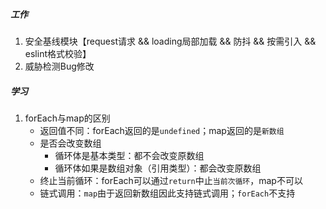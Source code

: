 ##### 工作

1. 安全基线模块【request请求 && loading局部加载 && 防抖 && 按需引入 && eslint格式校验】
2. 威胁检测Bug修改

##### 学习

1. forEach与map的区别
   - 返回值不同：forEach返回的是`undefined`；map返回的是`新数组`
   - 是否会改变数组
     - 循环体是基本类型：都不会改变原数组
     - 循环体如果是数组对象（引用类型）：都会改变原数组
   - 终止当前循环：forEach可以通过`return`中止`当前次循环`，map不可以
   - 链式调用：`map`由于返回新数组因此支持链式调用；`forEach`不支持

